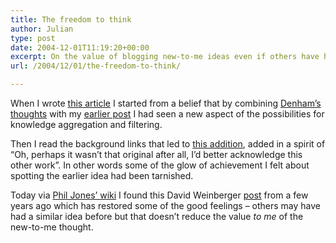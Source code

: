 ```yaml
---
title: The freedom to think
author: Julian
type: post
date: 2004-12-01T11:19:20+00:00
excerpt: On the value of blogging new-to-me ideas even if others have had them before
url: /2004/12/01/the-freedom-to-think/

---
```

When I wrote [this article][1] I started from a belief that by combining [Denham&#8217;s thoughts][2] with my [earlier post][3] I had seen a new aspect of the possibilities for knowledge aggregation and filtering.

Then I read the background links that led to [this addition][4], added in a spirit of &#8220;Oh, perhaps it wasn&#8217;t that original after all, I&#8217;d better acknowledge this other work&#8221;. In other words some of the glow of achievement I felt about spotting the earlier idea had been tarnished.

Today via [Phil Jones&#8217; wiki][5] I found this David Weinberger [post][6] from a few years ago which has restored some of the good feelings &#8211; others may have had a similar idea before but that doesn&#8217;t reduce the value _to me_ of the new-to-me thought.

 [1]: https://www.synesthesia.co.uk/blog/archives/2004/11/29/social-categorisation/
 [2]: https://denham.typepad.com/km/2004/11/social_categori.html
 [3]: https://www.synesthesia.co.uk/blog/archives/2004/11/24/semantic-aggregation-and-filtering/
 [4]: https://purpleslurple.net/ps.php?theurl=https://www.synesthesia.co.uk/blog/archives/2004/11/29/social-categorisation/#purp76
 [5]: https://www.nooranch.com/synaesmedia/wiki/wiki.cgi?action=browse&id=LinkingVsCiting
 [6]: https://www.hyperorg.com/backissues/joho-feb26-01.html#philosophy